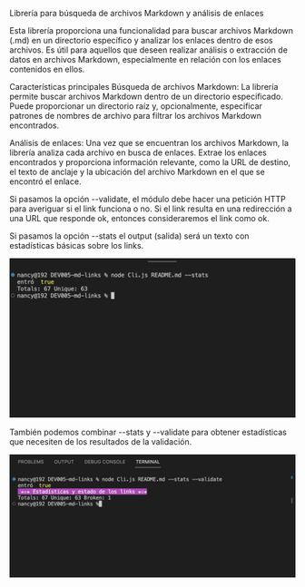 Librería para búsqueda de archivos Markdown y análisis de enlaces

Esta librería proporciona una funcionalidad para buscar archivos Markdown (.md) en un directorio específico y analizar los enlaces dentro de esos archivos. Es útil para aquellos que deseen realizar análisis o extracción de datos en archivos Markdown, especialmente en relación con los enlaces contenidos en ellos.

Características principales
Búsqueda de archivos Markdown: La librería permite buscar archivos Markdown dentro de un directorio especificado. Puede proporcionar un directorio raíz y, opcionalmente, especificar patrones de nombres de archivo para filtrar los archivos Markdown encontrados.

Análisis de enlaces: Una vez que se encuentran los archivos Markdown, la librería analiza cada archivo en busca de enlaces. Extrae los enlaces encontrados y proporciona información relevante, como la URL de destino, el texto de anclaje y la ubicación del archivo Markdown en el que se encontró el enlace.

Si pasamos la opción --validate, el módulo debe hacer una petición HTTP para averiguar si el link funciona o no. Si el link resulta en una redirección a una URL que responde ok, entonces consideraremos el link como ok.

Si pasamos la opción --stats el output (salida) será un texto con estadísticas básicas sobre los links.


 <img src="./GGP 1.png" alt="visualExample">
</p>

También podemos combinar --stats y --validate para obtener estadísticas que necesiten de los resultados de la validación.

<img src="./GGP 2.png" alt="visualExample">
</p>
